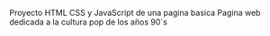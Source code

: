 Proyecto HTML CSS y JavaScript de una pagina basica
Pagina web dedicada a la cultura pop de los años 90´s
